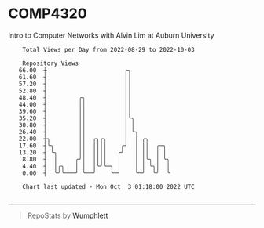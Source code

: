 # COMP4320
Intro to Computer Networks with Alvin Lim at Auburn University

```
    Total Views per Day from 2022-08-29 to 2022-10-03

    Repository Views
   66.00  ┼                      ╭╮
   61.60  ┤                      ││
   57.20  ┤                      ││
   52.80  ┤                      ││
   48.40  ┤         ╭╮           ││
   44.00  ┤         ││           ││
   39.60  ┤         ││           ││
   35.20  ┤         ││           │╰╮
   30.80  ┤         ││           │ │
   26.40  ┤         ││           │ ╰╮
   22.00  ┼╮        ││  ╭╮╭╮     │  │ ╭╮
   17.60  ┤╰╮       ││  ││││    ╭╯  │ ││  ╭─╮
   13.20  ┤ ╰╮      ││  ││││   ╭╯   │ ││  │ │
    8.80  ┤  │     ╭╯│  ││││   │    │ │╰╮ │ ╰╮
    4.40  ┤  │╭╮   │ │  │╰╯╰─╮ │    │ │ ╰╮│  │
    0.00  ┤  ╰╯╰───╯ ╰──╯    ╰─╯    ╰─╯  ╰╯  ╰

    Chart last updated - Mon Oct  3 01:18:00 2022 UTC
    
```

---

> RepoStats by [Wumphlett](https://github.com/Wumphlett)
